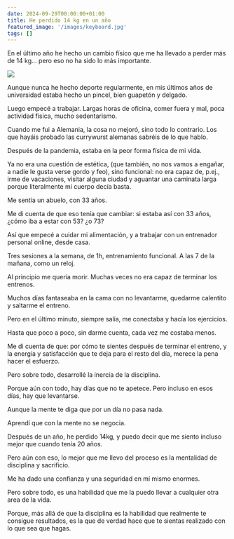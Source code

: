 ```yaml
---
date: 2024-09-29T00:00:00+01:00
title: He perdido 14 kg en un año
featured_image: '/images/keyboard.jpg'
tags: []
---
```


En el último año he hecho un cambio físico que me ha llevado a perder más de 14 kg... pero eso no ha sido lo más importante.

![](/images/blog/1725005298440.jpg)

Aunque nunca he hecho deporte regularmente, en mis últimos años de universidad estaba hecho un pincel, bien guapetón y delgado.

Luego empecé a trabajar. Largas horas de oficina, comer fuera y mal, poca actividad física, mucho sedentarismo.

Cuando me fui a Alemania, la cosa no mejoró, sino todo lo contrario. Los que hayáis probado las currywurst alemanas sabréis de lo que hablo.

Después de la pandemia, estaba en la peor forma física de mi vida.

Ya no era una cuestión de estética, (que también, no nos vamos a engañar, a nadie le gusta verse gordo y feo), sino funcional: no era capaz de, p.ej., irme de vacaciones, visitar alguna ciudad y aguantar una caminata larga porque literalmente mi cuerpo decía basta.

Me sentía un abuelo, con 33 años.

Me di cuenta de que eso tenía que cambiar: si estaba así con 33 años, ¿cómo iba a estar con 53? ¿o 73?

Así que empecé a cuidar mi alimentación, y a trabajar con un entrenador personal online, desde casa.

Tres sesiones a la semana, de 1h, entrenamiento funcional. A las 7 de la mañana, como un reloj.

Al principio me quería morir. Muchas veces no era capaz de terminar los entrenos.

Muchos días fantaseaba en la cama con no levantarme, quedarme calentito y saltarme el entreno.

Pero en el último minuto, siempre salía, me conectaba y hacía los ejercicios.

Hasta que poco a poco, sin darme cuenta, cada vez me costaba menos.

Me di cuenta de que: por cómo te sientes después de terminar el entreno, y la energía y satisfacción que te deja para el resto del día, merece la pena hacer el esfuerzo.

Pero sobre todo, desarrollé la inercia de la disciplina.

Porque aún con todo, hay días que no te apetece. Pero incluso en esos días, hay que levantarse.

Aunque la mente te diga que por un día no pasa nada.

Aprendí que con la mente no se negocia.

Después de un año, he perdido 14kg, y puedo decir que me siento incluso mejor que cuando tenía 20 años.

Pero aún con eso, lo mejor que me llevo del proceso es la mentalidad de disciplina y sacrificio.

Me ha dado una confianza y una seguridad en mí mismo enormes.

Pero sobre todo, es una habilidad que me la puedo llevar a cualquier otra area de la vida.

Porque, más allá de que la disciplina es la habilidad que realmente te consigue resultados, es la que de verdad hace que te sientas realizado con lo que sea que hagas.

